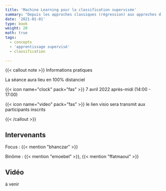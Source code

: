 ```yaml
---
title: 'Machine Learning pour la classification supervisée'
summary: "Depuis les approches classiques (régression) aux approches d'apprentissage profond (CNN)."
date: '2021-01-01'
type: book
weight: 20
math: true
tags:
  - concepts
  - 'apprentissage supervisé'
  - classification
  
---
```



{{< callout note >}}
Informations pratiques

La séance aura lieu en 100% distanciel

{{< icon name="clock" pack="fas" >}} 7 avril 2022 après-midi (14:00 - 17:00)

{{< icon name="video" pack="fas" >}} le lien visio sera transmit aux participants inscrits


{{< /callout >}}


## Intervenants

Focus : {{< mention "bhanczar" >}}

Binôme : {{< mention "emoebel" >}}, {{< mention "ffatmaoui" >}}

## Vidéo

à venir

<!-- {{< youtube rfscVS0vtbw >}} -->


